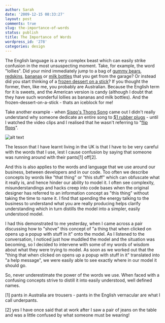 ```yaml
---
author: Sarah
date: '2009-12-15 08:33:27'
layout: post
comments: true
slug: the-importance-of-words
status: publish
title: The Importance of Words
wordpress_id: '278'
categories: design
---
```


The English language is a very complex beast which can easily strike confusion in the most unsuspecting moment. Take, for example, the word "lollies". Did your mind immediately jump to a bag of [gummy bears](http://en.wikipedia.org/wiki/Gummi_bear), [redskins](http://en.wikipedia.org/wiki/Redskins_(confectionery)), [bananas](http://www.goodygoodygumdrops.com.au/shop/images/pi_418.jpeg) or [milk bottles](http://www.lollyworld.com.au/images/Allens-Milk-Bottles.jpg) that you get from the garage? Or instead did you start thinking of a [frozen dessert on a stick](http://en.wikipedia.org/wiki/Ice_pop)? If you thought the former, then, like me, you probably are Australian. Because the English term for it is sweets, and the American version is candy (although I doubt that they have such wonderful lollies as bananas and milk bottles). And the frozen-dessert-on-a-stick - thats an iceblock for me!

Take another example - when [Sisqo's Thong Song](http://en.wikipedia.org/wiki/Thong_Song) came out I didn't really understand why someone dedicate an entire song to [$1 rubber plugs][thongs-img]  - until I watched the video clips and I realised that he wasn't referring to "[flip flops](http://en.wikipedia.org/wiki/Flip-flops)".

![alt text][thongs-img]

The lesson that I have learnt living in the UK is that I have to be very careful with the words that I use, lest I cause confusion by saying that someone was running around with their pants[1] off[2].

And this is also applies to the words and language that we use around our business, between developers and in our code. Too often we describe concepts by words like "that thing" or "this stuff" which can obfuscate what it really is, and hence hinder our ability to model it. I often see complexity, misunderstandings and hacks creep into code bases when the original designer has referred to an information concept as "this thing" without taking the time to name it. I find that spending the energy talking to the business to understand what you are really producing helps clarify understanding which in turn distills the model into a simpler, easily understood model.

I had this demonstrated to me yesterday, when I came across a pair discussing how to "shove" this concept of "a thing that when clicked on opens up a popup with stuff in it" onto the model. As I listened to the conversation, I noticed just how muddled the model and the situation was becoming, so I decided to intervene with some of my words of wisdom about what they were trying to model. As soon as we worked out that the "thing that when clicked on opens up a popup with stuff in it" translated into "a help message", we were easily able to see exactly where in our model it should go.

So, never underestimate the power of the words we use. When faced with a confusing concepts strive to distill it into easily understood, well defined names.

[1] pants in Australia are trousers - pants in the English vernacular are what I call underpants.

[2] yes I have once said that at work after I saw a pair of jeans on the table and was a little confused by what someone must be wearing!

[thongs-img]: http://upload.wikimedia.org/wikipedia/commons/thumb/6/65/Havi-flip1.JPG/180px-Havi-flip1.JPG
